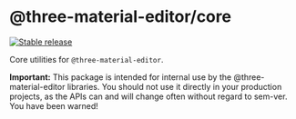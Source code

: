 # @three-material-editor/core

[![Stable release](https://img.shields.io/npm/v/@three-material-editor/core.svg)](https://npm.im/@three-material-editor/core)

Core utilities for `@three-material-editor`.

**Important:** This package is intended for internal use by the @three-material-editor libraries. You should not use it directly in your production projects, as the APIs can and will change often without regard to sem-ver. You have been warned!
